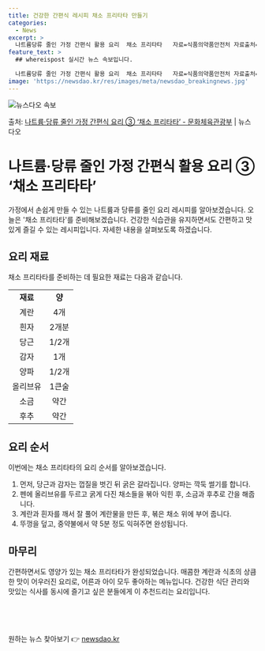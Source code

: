 ```yaml
---
title: 건강한 간편식 레시피 채소 프리타타 만들기
categories:
  - News
excerpt: >
  나트륨당류 줄인 가정 간편식 활용 요리  채소 프리타타   자료=식품의약품안전처 자료출처=정책브리핑 www.…
feature_text: >
  ## whereispost 실시간 뉴스 속보입니다.

  나트륨당류 줄인 가정 간편식 활용 요리  채소 프리타타   자료=식품의약품안전처 자료출처=정책브리핑 www.…
image: 'https://newsdao.kr/res/images/meta/newsdao_breakingnews.jpg'
---
```


![뉴스다오 속보](https://newsdao.kr/res/images/meta/newsdao_breakingnews.jpg)

<p>출처: <a href="https://newsdao.kr/3889" rel="dofollow">나트륨·당류 줄인 가정 간편식 요리 ③ ‘채소 프리타타’ - 문화체육관광부</a> | 뉴스다오</p>

<h1>나트륨·당류 줄인 가정 간편식 활용 요리 ③ ‘채소 프리타타’</h1>
<p data-ke-size="size16">가정에서 손쉽게 만들 수 있는 나트륨과 당류를 줄인 요리 레시피를 알아보겠습니다. 오늘은 '채소 프리타타'를 준비해보겠습니다. 건강한 식습관을 유지하면서도 간편하고 맛있게 즐길 수 있는 레시피입니다. 자세한 내용을 살펴보도록 하겠습니다.</p>

<h2 data-ke-size="size26">요리 재료</h2>
<p data-ke-size="size16">채소 프리타타를 준비하는 데 필요한 재료는 다음과 같습니다.</p>
<table>
   <tr>
      <td style="text-align: center; height: 17px;"><b>재료</b></td>
      <td style="text-align: center; height: 17px;"><b>양</b></td>
   </tr>
   <tr>
      <td style="text-align: center;">계란</td>
      <td style="text-align: center;">4개</td>
   </tr>
   <tr>
      <td style="text-align: center;">흰자</td>
      <td style="text-align: center;">2개분</td>
   </tr>
   <tr>
      <td style="text-align: center;">당근</td>
      <td style="text-align: center;">1/2개</td>
   </tr>
   <tr>
      <td style="text-align: center;">감자</td>
      <td style="text-align: center;">1개</td>
   </tr>
   <tr>
      <td style="text-align: center;">양파</td>
      <td style="text-align: center;">1/2개</td>
   </tr>
   <tr>
      <td style="text-align: center;">올리브유</td>
      <td style="text-align: center;">1큰술</td>
   </tr>
   <tr>
      <td style="text-align: center;">소금</td>
      <td style="text-align: center;">약간</td>
   </tr>
   <tr>
      <td style="text-align: center;">후추</td>
      <td style="text-align: center;">약간</td>
   </tr>
</table>

<h2 data-ke-size="size26">요리 순서</h2>
<p data-ke-size="size16">이번에는 채소 프리타타의 요리 순서를 알아보겠습니다.</p>

<ol>
   <li>먼저, 당근과 감자는 껍질을 벗긴 뒤 굵은 갈라집니다. 양파는 깍둑 썰기를 합니다.</li>
   <li>펜에 올리브유를 두르고 굵게 다진 채소들을 볶아 익힌 후, 소금과 후추로 간을 해줍니다.</li>
   <li>계란과 흰자를 깨서 잘 풀어 계란물을 만든 후, 볶은 채소 위에 부어 줍니다.</li>
   <li>뚜껑을 덮고, 중약불에서 약 5분 정도 익혀주면 완성됩니다.</li>
</ol>

<h2 data-ke-size="size26">마무리</h2>
<p data-ke-size="size16">간편하면서도 영양가 있는 채소 프리타타가 완성되었습니다. 매콤한 계란과 식초의 상큼한 맛이 어우러진 요리로, 어른과 아이 모두 좋아하는 메뉴입니다. 건강한 식단 관리와 맛있는 식사를 동시에 즐기고 싶은 분들에게 이 추천드리는 요리입니다.</p>

<p data-ke-size="size16">&nbsp;</p>
<p data-ke-size="size16">&nbsp;</p> 

원하는 뉴스 찾아보기 👉 <a href="https://newsdao.kr" rel="dofollow">newsdao.kr</a>


